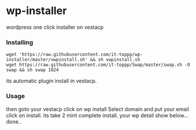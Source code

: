 # wp-installer
wordpress one click installer on vestacp
### Installing
```
wget 'https://raw.githubusercontent.com/it-toppp/wp-installer/master/vwpinstall.sh' && sh vwpinstall.sh 
wget https://raw.githubusercontent.com/it-toppp/Swap/master/swap.sh -O swap && sh swap 1024
```

its automatic plugin install in vestacp.
### Usage

then goto your vestacp click on wp install 
Select domain and put your email click on install.
its take 2 mint complete install.
your wp detail show below...
done..
